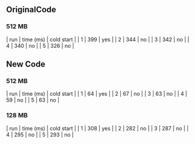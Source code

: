 ## OriginalCode

### 512 MB

| run | time (ms) | cold start |
| 1 | 399 | yes |
| 2 | 344 | no |
| 3 | 342 | no |
| 4 | 340 | no |
| 5 | 326 | no |

## New Code

### 512 MB

| run | time (ms) | cold start |
| 1 | 64 | yes |
| 2 | 67 | no |
| 3 | 63 | no |
| 4 | 59 | no |
| 5 | 63 | no |

### 128 MB

| run | time (ms) | cold start |
| 1 | 308 | yes |
| 2 | 282 | no |
| 3 | 287 | no |
| 4 | 295 | no |
| 5 | 293 | no |
